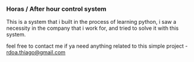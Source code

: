 ### Horas / After hour control system 

This is a system that i built in the process of learning python, i saw a necessity in the company that i work for, and tried to solve it with this system.

feel free to contact me if ya need anything related to this simple project - rdoa.thiago@gmail.com
